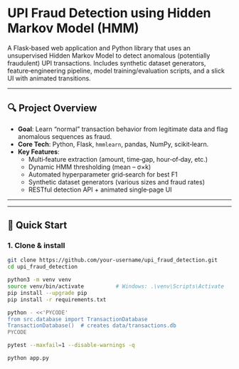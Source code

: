 # UPI Fraud Detection using Hidden Markov Model (HMM)

A Flask‑based web application and Python library that uses an unsupervised Hidden Markov Model to detect anomalous (potentially fraudulent) UPI transactions. Includes synthetic dataset generators, feature‑engineering pipeline, model training/evaluation scripts, and a slick UI with animated transitions.

---

## 🔍 Project Overview

- **Goal**: Learn “normal” transaction behavior from legitimate data and flag anomalous sequences as fraud.
- **Core Tech**: Python, Flask, `hmmlearn`, pandas, NumPy, scikit‑learn.
- **Key Features**:
  - Multi‑feature extraction (amount, time‑gap, hour‑of‑day, etc.)
  - Dynamic HMM thresholding (mean – σ×k)
  - Automated hyperparameter grid‑search for best F1
  - Synthetic dataset generators (various sizes and fraud rates)
  - RESTful detection API + animated single‑page UI

---


---

## 🚀 Quick Start

### 1. Clone & install

```bash
git clone https://github.com/your‑username/upi_fraud_detection.git
cd upi_fraud_detection

python3 -m venv venv
source venv/bin/activate          # Windows: .\venv\Scripts\Activate
pip install --upgrade pip
pip install -r requirements.txt

python - <<'PYCODE'
from src.database import TransactionDatabase
TransactionDatabase()  # creates data/transactions.db
PYCODE

pytest --maxfail=1 --disable-warnings -q

python app.py


